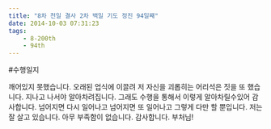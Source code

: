 ```yaml
---
title: "8차 천일 결사 2차 백일 기도 정진 94일째"
date: 2014-10-03 07:31:23
tags:
    - 8-200th
    - 94th
---
```


#수행일지

깨어있지 못했습니다. 오래된 업식에 이끌려 저 자신을 괴롭히는 어리석은 짓을 또 했습니다. 지나고 나서야 알아차려집니다. 그래도 수행을 통해서 이렇게 알아차릴수있어 감사합니다. 넘어지면 다시 일어나고 넘어지면 또 일어나고 그렇게 다만 할 뿐입니다. 저는 잘 살고 있습니다. 아무 부족함이 없습니다. 감사합니다. 부처님!
